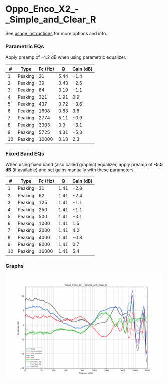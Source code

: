 # Oppo_Enco_X2_-_Simple_and_Clear_R
See [usage instructions](https://github.com/jaakkopasanen/AutoEq#usage) for more options and info.

### Parametric EQs
Apply preamp of -4.2 dB when using parametric equalizer.

|   # | Type    |   Fc (Hz) |    Q |   Gain (dB) |
|-----|---------|-----------|------|-------------|
|   1 | Peaking |        21 | 5.44 |        -1.4 |
|   2 | Peaking |        39 | 0.43 |        -2.6 |
|   3 | Peaking |        84 | 3.19 |        -1.1 |
|   4 | Peaking |       321 | 1.91 |         0.9 |
|   5 | Peaking |       437 | 0.72 |        -3.6 |
|   6 | Peaking |      1608 | 0.83 |         3.8 |
|   7 | Peaking |      2774 | 5.11 |        -0.9 |
|   8 | Peaking |      3303 | 3.9  |        -3.1 |
|   9 | Peaking |      5725 | 4.31 |        -5.3 |
|  10 | Peaking |     10000 | 0.18 |         2.3 |

### Fixed Band EQs
When using fixed band (also called graphic) equalizer, apply preamp of **-5.5 dB** (if available) and set gains manually with these parameters.

|   # | Type    |   Fc (Hz) |    Q |   Gain (dB) |
|-----|---------|-----------|------|-------------|
|   1 | Peaking |        31 | 1.41 |        -2.8 |
|   2 | Peaking |        62 | 1.41 |        -2.4 |
|   3 | Peaking |       125 | 1.41 |        -1.1 |
|   4 | Peaking |       250 | 1.41 |        -1.1 |
|   5 | Peaking |       500 | 1.41 |        -3.1 |
|   6 | Peaking |      1000 | 1.41 |         1.5 |
|   7 | Peaking |      2000 | 1.41 |         4.2 |
|   8 | Peaking |      4000 | 1.41 |        -0.8 |
|   9 | Peaking |      8000 | 1.41 |         0.7 |
|  10 | Peaking |     16000 | 1.41 |         5.4 |

### Graphs
![](./Oppo_Enco_X2_-_Simple_and_Clear_R.png)
